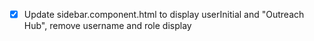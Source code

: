 - [x] Update sidebar.component.html to display userInitial and "Outreach Hub", remove username and role display

